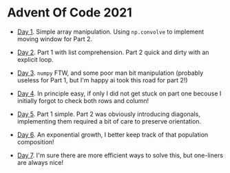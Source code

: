 # Advent Of Code 2021

* [Day 1](Day01.ipynb). Simple array manipulation. Using `np.convolve` to implement moving window for Part 2.

* [Day 2](Day02.ipynb). Part 1 with list comprehension. Part 2 quick and dirty with an explicit loop.

* [Day 3](Day03.ipynb). `numpy` FTW, and some poor man bit manipulation (probably useless for Part 1, but I'm happy ai took this road for part 2!)

* [Day 4](Day04.ipynb). In principle easy, if only I did not get stuck on part one becouse I initially forgot to check both rows and column!

* [Day 5](Day05.ipynb). Part 1 simple. Part 2 was obviously introducing diagonals, implementing them required a bit of care to preserve orientation.

* [Day 6](Day06.ipynb). An exponential growth, I better keep track of that population composition!

* [Day 7](Day07.ipynb). I'm sure there are more efficient ways to solve this, but one-liners are always nice!

